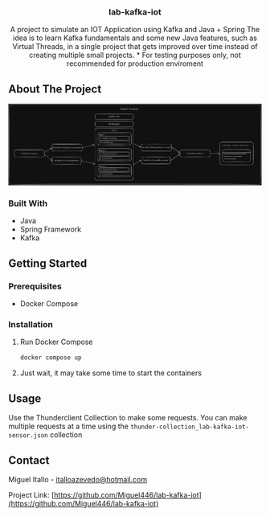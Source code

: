 <a name="readme-top"></a>
<div align="center">
<h3 align="center">lab-kafka-iot</h3>

  <p align="center">
    A project to simulate an IOT Application using Kafka and Java + Spring
    The idea is to learn Kafka fundamentals and some new Java features, such as Virtual Threads, in a single project that gets improved over time instead of creating multiple small projects.
    * For testing purposes only, not recommended for production enviroment
  </p>
</div>


<!-- ABOUT THE PROJECT -->
## About The Project

![Model](https://github.com/Miguel446/lab-kafka-iot/blob/main/Microservices%20Architecture.png)


### Built With

* Java
* Spring Framework
* Kafka

<!-- GETTING STARTED -->
## Getting Started

### Prerequisites

* Docker Compose

### Installation

1. Run Docker Compose
   ```sh
   docker compose up
   ```
2. Just wait, it may take some time to start the containers

<!-- USAGE EXAMPLES -->
## Usage

Use the Thunderclient Collection to make some requests. You can make multiple requests at a time using the `thunder-collection_lab-kafka-iot-sensor.json` collection

<!-- CONTACT -->
## Contact

Miguel Itallo - italloazevedo@hotmail.com

Project Link: [https://github.com/Miguel446/lab-kafka-iot](https://github.com/Miguel446/lab-kafka-iot)